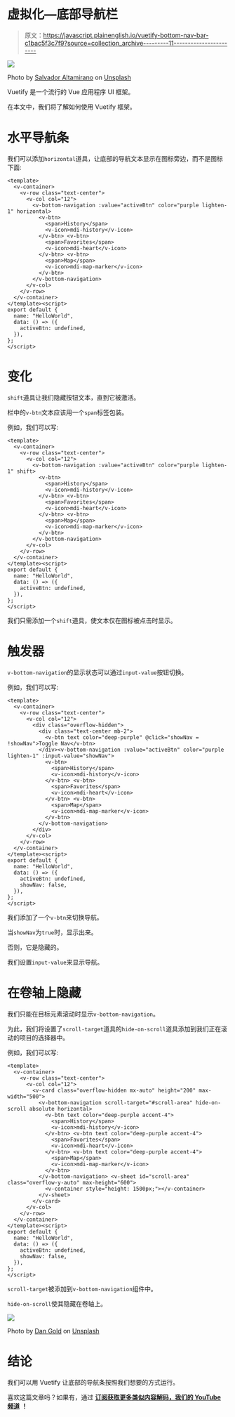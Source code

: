 # 虚拟化—底部导航栏

> 原文：<https://javascript.plainenglish.io/vuetify-bottom-nav-bar-c1bac5f3c7f9?source=collection_archive---------11----------------------->

![](img/c46a4dcbfcb5e00571087074bbda15da.png)

Photo by [Salvador Altamirano](https://unsplash.com/@salva_alt?utm_source=medium&utm_medium=referral) on [Unsplash](https://unsplash.com?utm_source=medium&utm_medium=referral)

Vuetify 是一个流行的 Vue 应用程序 UI 框架。

在本文中，我们将了解如何使用 Vuetify 框架。

# 水平导航条

我们可以添加`horizontal`道具，让底部的导航文本显示在图标旁边，而不是图标下面:

```
<template>
  <v-container>
    <v-row class="text-center">
      <v-col col="12">
        <v-bottom-navigation :value="activeBtn" color="purple lighten-1" horizontal>
          <v-btn>
            <span>History</span>
            <v-icon>mdi-history</v-icon>
          </v-btn> <v-btn>
            <span>Favorites</span>
            <v-icon>mdi-heart</v-icon>
          </v-btn> <v-btn>
            <span>Map</span>
            <v-icon>mdi-map-marker</v-icon>
          </v-btn>
        </v-bottom-navigation>
      </v-col>
    </v-row>
  </v-container>
</template><script>
export default {
  name: "HelloWorld",
  data: () => ({
    activeBtn: undefined,
  }),
};
</script>
```

# 变化

`shift`道具让我们隐藏按钮文本，直到它被激活。

栏中的`v-btn`文本应该用一个`span`标签包装。

例如，我们可以写:

```
<template>
  <v-container>
    <v-row class="text-center">
      <v-col col="12">
        <v-bottom-navigation :value="activeBtn" color="purple lighten-1" shift>
          <v-btn>
            <span>History</span>
            <v-icon>mdi-history</v-icon>
          </v-btn> <v-btn>
            <span>Favorites</span>
            <v-icon>mdi-heart</v-icon>
          </v-btn> <v-btn>
            <span>Map</span>
            <v-icon>mdi-map-marker</v-icon>
          </v-btn>
        </v-bottom-navigation>
      </v-col>
    </v-row>
  </v-container>
</template><script>
export default {
  name: "HelloWorld",
  data: () => ({
    activeBtn: undefined,
  }),
};
</script>
```

我们只需添加一个`shift`道具，使文本仅在图标被点击时显示。

# 触发器

`v-bottom-navigation`的显示状态可以通过`input-value`按钮切换。

例如，我们可以写:

```
<template>
  <v-container>
    <v-row class="text-center">
      <v-col col="12">
        <div class="overflow-hidden">
          <div class="text-center mb-2">
            <v-btn text color="deep-purple" @click="showNav = !showNav">Toggle Nav</v-btn>
          </div><v-bottom-navigation :value="activeBtn" color="purple lighten-1" :input-value="showNav">
            <v-btn>
              <span>History</span>
              <v-icon>mdi-history</v-icon>
            </v-btn> <v-btn>
              <span>Favorites</span>
              <v-icon>mdi-heart</v-icon>
            </v-btn> <v-btn>
              <span>Map</span>
              <v-icon>mdi-map-marker</v-icon>
            </v-btn>
          </v-bottom-navigation>
        </div>
      </v-col>
    </v-row>
  </v-container>
</template><script>
export default {
  name: "HelloWorld",
  data: () => ({
    activeBtn: undefined,
    showNav: false,
  }),
};
</script>
```

我们添加了一个`v-btn`来切换导航。

当`showNav`为`true`时，显示出来。

否则，它是隐藏的。

我们设置`input-value`来显示导航。

# 在卷轴上隐藏

我们只能在目标元素滚动时显示`v-bottom-navigation`。

为此，我们将设置了`scroll-target`道具的`hide-on-scroll`道具添加到我们正在滚动的项目的选择器中。

例如，我们可以写:

```
<template>
  <v-container>
    <v-row class="text-center">
      <v-col col="12">
        <v-card class="overflow-hidden mx-auto" height="200" max-width="500">
          <v-bottom-navigation scroll-target="#scroll-area" hide-on-scroll absolute horizontal>
            <v-btn text color="deep-purple accent-4">
              <span>History</span>
              <v-icon>mdi-history</v-icon>
            </v-btn> <v-btn text color="deep-purple accent-4">
              <span>Favorites</span>
              <v-icon>mdi-heart</v-icon>
            </v-btn> <v-btn text color="deep-purple accent-4">
              <span>Map</span>
              <v-icon>mdi-map-marker</v-icon>
            </v-btn>
          </v-bottom-navigation> <v-sheet id="scroll-area" class="overflow-y-auto" max-height="600">
            <v-container style="height: 1500px;"></v-container>
          </v-sheet>
        </v-card>
      </v-col>
    </v-row>
  </v-container>
</template><script>
export default {
  name: "HelloWorld",
  data: () => ({
    activeBtn: undefined,
    showNav: false,
  }),
};
</script>
```

`scroll-target`被添加到`v-bottom-navigation`组件中。

`hide-on-scroll`使其隐藏在卷轴上。

![](img/31af09b3c671d6adbb35ecfc62ec7586.png)

Photo by [Dan Gold](https://unsplash.com/@danielcgold?utm_source=medium&utm_medium=referral) on [Unsplash](https://unsplash.com?utm_source=medium&utm_medium=referral)

# 结论

我们可以用 Vuetify 让底部的导航条按照我们想要的方式运行。

喜欢这篇文章吗？如果有，通过 [**订阅获取更多类似内容解码，我们的 YouTube 频道**](https://www.youtube.com/channel/UCtipWUghju290NWcn8jhyAw?sub_confirmation=true) **！**
